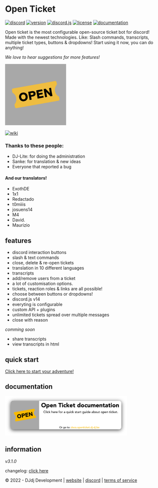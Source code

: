 # Open Ticket
[![discord](https://img.shields.io/badge/discord-join%20our%20server-5865F2.svg?style=flat-square&logo=discord)](https://discord.com/invite/26vT9wt3n3)  [![version](https://img.shields.io/badge/version-3.1.0-brightgreen.svg?style=flat-square)](https://github.com/DJj123dj/open-ticket/releases/tag/v3.1.0)  [![discord.js](https://img.shields.io/badge/discord.js-v14-CB3837.svg?style=flat-square&logo=npm)]()  [![license](https://img.shields.io/badge/license-GPL%203.0-important.svg?style=flat-square)](https://github.com/DJj123dj/open-ticket/blob/main/LICENSE) [![documentation](https://img.shields.io/badge/documentation-Click%20Here-yellow.svg?style=flat-square)](https://docs.openticket.dj-dj.be)

Open ticket is the most configurable open-source ticket bot for discord! Made with the newest technologies. Like: Slash commands, transcripts, multiple ticket types, buttons & dropdowns!
Start using it now, you can do anything!

*We love to hear suggestions for more features!*

<img src="logo.png" alt="Open Ticket logo" style="height: 200px; width:200px;"/>

[![wiki](https://img.shields.io/badge/documentation-click%20here-blue.svg?style=flat-square)](https://www.github.com/DJj123dj/open-ticket/wiki) 

### Thanks to these people:
- DJ-Lite: for doing the administration
- Sanke: for translation & new ideas
- Everyone that reported a bug
#### And our translators!
- ExothDE
- 1x1
- Redactado
- t0miiis
- josuens14
- M4
- David.
- Maurizio

## features
- discord interaction buttons
- slash & text commands
- close, delete & re-open tickets
- translation in 10 different languages
- transcripts
- add/remove users from a ticket
- a lot of customisation options.
- tickets, reaction roles & links are all possible!
- choose between buttons or dropdowns!
- discord.js v14
- everyting is configurable
- custom API + plugins
- unlimited tickets spread over multiple messages
- close with reason

*comming soon*
- share transcripts
- view transcripts in html

## quick start
[Click here to start your adventure!](https://docs.openticket.dj-dj.be/quick-start)

## documentation
[<img src="./otWIKI.png" width="400px" href="https://docs.openticket.dj-dj.be">](https://docs.openticket.dj-dj.be)

## information

_v3.1.0_

changelog: [click here](https://docs.openticket.dj-dj.be/other/changelog)

© 2022 - DJdj Development | [website](https://www.dj-dj.be) | [discord](https://discord.dj-dj.be) | [terms of service](https://www.dj-dj.be/terms)